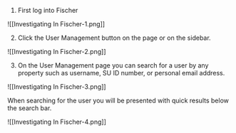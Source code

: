 
1. First log into Fischer

![[Investigating In Fischer-1.png]]

2. Click the User Management button on the page or on the sidebar.

![[Investigating In Fischer-2.png]]

3. On the User Management page you can search for a user by any property such as username, SU ID number, or personal email address.

![[Investigating In Fischer-3.png]]

When searching for the user you will be presented with quick results below the search bar.

![[Investigating In Fischer-4.png]]



